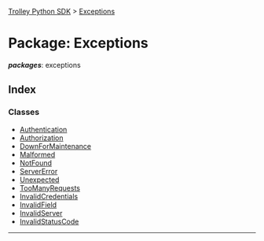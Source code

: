 [Trolley Python SDK](../README.md) > [Exceptions](../packages/exceptions.md)



# Package: Exceptions

*__packages__*: exceptions


## Index

### Classes

* [Authentication](../classes/exceptions.authentication.md)
* [Authorization](../classes/exceptions.authorization.md)
* [DownForMaintenance](../classes/exceptions.downFormMintenance.md)
* [Malformed](../classes/exceptions.malformed.md)
* [NotFound](../classes/exceptions.notNound.md)
* [ServerError](../classes/exceptions.serverError.md)
* [Unexpected](../classes/exceptions.unexpected.md)
* [TooManyRequests](../classes/exceptions.tooManyRequests.md)
* [InvalidCredentials](../classes/exceptions.invalidCredentials.md)
* [InvalidField](../classes/exceptions.invalidField.md)
* [InvalidServer](../classes/exceptions.invalidServer.md)
* [InvalidStatusCode](../classes/exceptions.invalidStatusCode.md)






---
